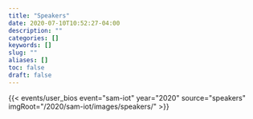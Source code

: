```yaml
---
title: "Speakers"
date: 2020-07-10T10:52:27-04:00
description: ""
categories: []
keywords: []
slug: ""
aliases: []
toc: false
draft: false
---
```


{{< events/user_bios event="sam-iot" year="2020" source="speakers" imgRoot="/2020/sam-iot/images/speakers/" >}}